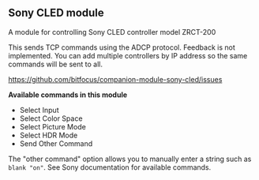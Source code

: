 ## Sony CLED module

A module for controlling Sony CLED controller model ZRCT-200

This sends TCP commands using the ADCP protocol. Feedback is not implemented.
You can add multiple controllers by IP address so the same commands will be sent to all.

https://github.com/bitfocus/companion-module-sony-cled/issues

**Available commands in this module**

- Select Input
- Select Color Space
- Select Picture Mode
- Select HDR Mode
- Send Other Command

The "other command" option allows you to manually enter a string such as `blank "on"`. See Sony documentation for available commands.
